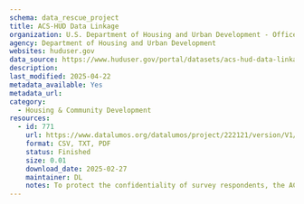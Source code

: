 ```yaml
---
schema: data_rescue_project 
title: ACS-HUD Data Linkage
organization: U.S. Department of Housing and Urban Development - Office of Policy Development and Research
agency: Department of Housing and Urban Development
websites: huduser.gov
data_source: https://www.huduser.gov/portal/datasets/acs-hud-data-linkage.html
description: 
last_modified: 2025-04-22
metadata_available: Yes
metadata_url: 
category:
  - Housing & Community Development 
resources:
  - id: 771
    url: https://www.datalumos.org/datalumos/project/222121/version/V1/view
    format: CSV, TXT, PDF
    status: Finished
    size: 0.01
    download_date: 2025-02-27
    maintainer: DL
    notes: To protect the confidentiality of survey respondents, the ACS-HUD linked files are restricted-use files. Interested researchers can submit a proposal to use the data through the Federal Statistical Research Data Center (https://www.census.gov/fsrdc). Please visit the Census Bureau’s restricted use application website https://www.census.gov/about/adrm/ced/apply-for-access.html to find useful information about how to apply to use the data."
---
```

